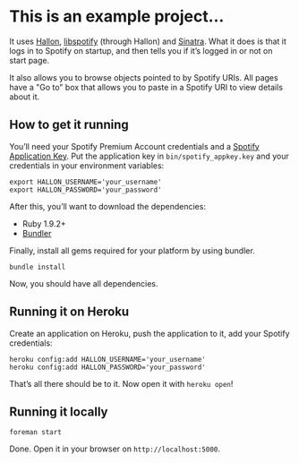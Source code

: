 # This is an example project…
It uses [Hallon](https://github.com/Burgestrand/Hallon), [libspotify](http://developer.spotify.com/en/libspotify/overview/) (through Hallon)
and [Sinatra](http://www.sinatrarb.com/). What it does is that it logs in to Spotify on startup, and then tells you if it’s logged in or not
on start page.

It also allows you to browse objects pointed to by Spotify URIs. All pages have a "Go to" box that allows you to paste in a Spotify URI to
view details about it.

## How to get it running
You’ll need your Spotify Premium Account credentials and a [Spotify Application Key](https://developer.spotify.com/en/libspotify/application-key/).
Put the application key in `bin/spotify_appkey.key` and your credentials in your environment variables:

    export HALLON_USERNAME='your_username'
    export HALLON_PASSWORD='your_password'

After this, you’ll want to download the dependencies:

- Ruby 1.9.2+
- [Bundler](http://gembundler.com/)

Finally, install all gems required for your platform by using bundler.

    bundle install

Now, you should have all dependencies.

## Running it on Heroku
Create an application on Heroku, push the application to it, add your Spotify credentials:

    heroku config:add HALLON_USERNAME='your_username'
    heroku config:add HALLON_PASSWORD='your_password'

That’s all there should be to it. Now open it with `heroku open`!

## Running it locally

    foreman start

Done. Open it in your browser on `http://localhost:5000`.

